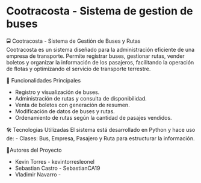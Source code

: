 # Cootracosta - Sistema de gestion de buses
🚍 Cootracosta - Sistema de Gestión de Buses y Rutas  
 Cootracosta es un sistema diseñado para la administración eficiente de una empresa de transporte. Permite registrar buses, gestionar rutas, vender boletos y organizar la información de los pasajeros, facilitando la operación de flotas y optimizando el servicio de transporte terrestre.   
 
🔹 Funcionalidades Principales 
 - Registro y visualización de buses.
 - Administración de rutas y consulta de disponibilidad.
 - Venta de boletos con generación de resumen.
 - Modificación de datos de buses y rutas.
 - Ordenamiento de rutas según la cantidad de pasajes vendidos.
         
🛠 Tecnologías Utilizadas 
El sistema está desarrollado en Python y hace uso de: - Clases: Bus, Empresa, Pasajero y Ruta para estructurar la información. 

👥Autores del Proyecto
- Kevin Torres - kevintorresleonel
- Sebastian Castro - SebastianCA19
- Vladimir Navarro - 
